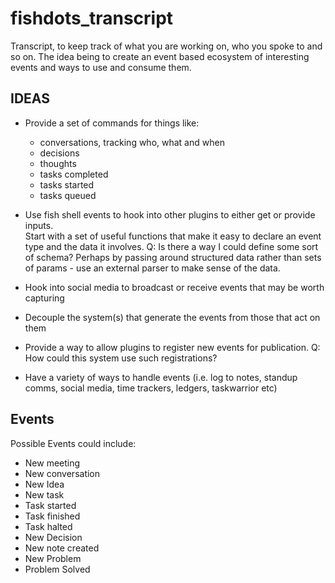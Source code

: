 # fishdots_transcript

Transcript, to keep track of what you are working on, who you spoke to and so on.  The idea being to create an event based ecosystem of interesting events and ways to use and consume them.  

## IDEAS

- Provide a set of commands for things like:

  - conversations, tracking who, what and when
  - decisions
  - thoughts
  - tasks completed
  - tasks started
  - tasks queued

- Use fish shell events to hook into other plugins to either get or provide inputs.  
Start with a set of useful functions that make it easy to declare an event type and the data it involves.  Q: Is there a way I could define some sort of schema? Perhaps by passing around structured data rather than sets of params - use an external parser to make sense of the data.

- Hook into social media to broadcast or receive events that may be worth capturing

- Decouple the system(s) that generate the events from those that act on them
- Provide a way to allow plugins to register new events for publication. Q: How could this system use such registrations?
- Have a variety of ways to handle events (i.e. log to notes, standup comms, social media, time trackers, ledgers, taskwarrior etc)

## Events

Possible Events could include:
  - New meeting
  - New conversation
  - New Idea
  - New task
  - Task started
  - Task finished
  - Task halted
  - New Decision
  - New note created
  - New Problem
  - Problem Solved
